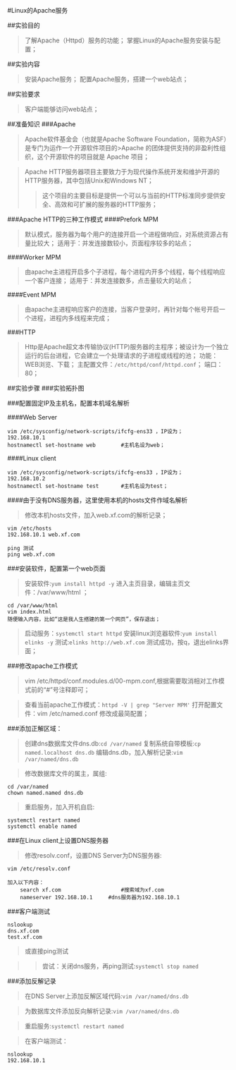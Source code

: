 #Linux的Apache服务

##实验目的
>了解Apache（Httpd）服务的功能；
>掌握Linux的Apache服务安装与配置；

##实验内容
>安装Apache服务；
>配置Apache服务，搭建一个web站点；

##实验要求
>客户端能够访问web站点；

##准备知识
###Apache
>Apache软件基金会（也就是Apache Software Foundation，简称为ASF）是专门为运作一个开源软件项目的>Apache 的团体提供支持的非盈利性组织，这个开源软件的项目就是 Apache 项目；

>Apache HTTP服务器项目主要致力于为现代操作系统开发和维护开源的HTTP服务器，其中包括Unix和Windows NT；
>>这个项目的主要目标是提供一个可以与当前的HTTP标准同步提供安全、高效和可扩展的服务器的HTTP服务；

###Apache HTTP的三种工作模式
####Prefork MPM
>默认模式，服务器为每个用户的连接开启一个进程做响应，对系统资源占有量比较大；
>适用于：并发连接数较小，页面程序较多的站点；

####Worker MPM
>由apache主进程开启多个子进程，每个进程内开多个线程，每个线程响应一个客户连接；
>适用于：并发连接数多，点击量较大的站点；

####Event MPM
>由apache主进程响应客户的连接，当客户登录时，再针对每个帐号开启一个进程，进程内多线程来完成；

###HTTP
>Http是Apache超文本传输协议(HTTP)服务器的主程序；被设计为一个独立运行的后台进程，它会建立一个处理请求的子进程或线程的池；
>功能：WEB浏览、下载；
>主配置文件：`/etc/httpd/conf/httpd.conf`；
>端口：80；



##实验步骤
###实验拓扑图

###配置固定IP及主机名，配置本机域名解析

####Web Server
```
vim /etc/sysconfig/network-scripts/ifcfg-ens33 ，IP设为；
192.168.10.1
hostnamectl set-hostname web		#主机名设为web；
```

####Linux client
```
vim /etc/sysconfig/network-scripts/ifcfg-ens33 ，IP设为；
192.168.10.2
hostnamectl set-hostname test		#主机名设为test；
```

####由于没有DNS服务器，这里使用本机的hosts文件作域名解析
>修改本机hosts文件，加入web.xf.com的解析记录；
```
vim /etc/hosts
192.168.10.1 web.xf.com

ping 测试
ping web.xf.com
```


###安装软件，配置第一个web页面
>安装软件:`yum install httpd -y`
>进入主页目录，编辑主页文件：/var/www/html ；
```
cd /var/www/html
vim index.html
随便输入内容，比如“这是我人生搭建的第一个网页”，保存退出；
```

>启动服务：`systemctl start httpd`
>安装linux浏览器软件:`yum install elinks -y`
>测试:`elinks http://web.xf.com`
>测试成功，按q，退出elinks界面；


###修改apache工作模式
>vim /etc/httpd/conf.modules.d/00-mpm.conf,根据需要取消相对工作模式前的“#”号注释即可；

>查看当前apache工作模式：`httpd -V | grep "Server MPM'`
>打开配置文件：vim /etc/named.conf
>修改成最简配置；


###添加正解区域：

>创建dns数据库文件dns.db:`cd /var/named`
>复制系统自带模板:`cp named.localhost dns.db`
>编辑dns.db，加入解析记录:`vim /var/named/dns.db`

>修改数据库文件的属主，属组:
```
cd /var/named
chown named.named dns.db
```

>重启服务，加入开机自启:
```
systemctl restart named
systemctl enable named
```

###在Linux client上设置DNS服务器
>修改resolv.conf，设置DNS Server为DNS服务器:
```
vim /etc/resolv.conf

加入以下内容：
	search xf.com					#搜索域为xf.com
	nameserver 192.168.10.1		#dns服务器为192.168.10.1
````

###客户端测试
```
nslookup
dns.xf.com
test.xf.com
```

>或直接ping测试

>>尝试：关闭dns服务，再ping测试:`systemctl stop named`


###添加反解记录
>在DNS Server上添加反解区域代码:`vim /var/named/dns.db`

>为数据库文件添加反向解析记录:`vim /var/named/dns.db`

>重启服务:`systemctl restart named`

>在客户端测试：
```
nslookup
192.168.10.1
```